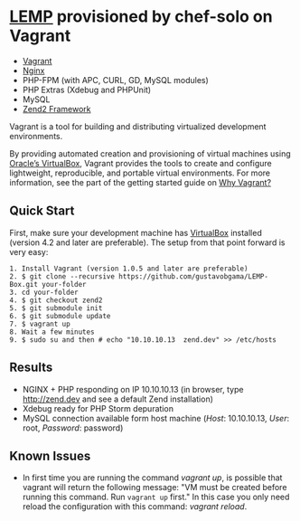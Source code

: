 # [LEMP](http://library.linode.com/lemp-guides) provisioned by chef-solo on Vagrant

* [Vagrant](http://vagrantup.com)
* [Nginx](http://wiki.nginx.org/Main)
* PHP-FPM (with APC, CURL, GD, MySQL modules)
* PHP Extras (Xdebug and PHPUnit)
* MySQL
* [Zend2 Framework](http://framework.zend.com/)

Vagrant is a tool for building and distributing virtualized development environments.

By providing automated creation and provisioning of virtual machines using [Oracle’s VirtualBox](http://www.virtualbox.org),
Vagrant provides the tools to create and configure lightweight, reproducible, and portable
virtual environments. For more information, see the part of the getting started guide
on [Why Vagrant?](http://vagrantup.com/v1/docs/getting-started/why.html)

## Quick Start

First, make sure your development machine has [VirtualBox](http://www.virtualbox.org)
installed (version 4.2 and later are preferable). The setup from that point forward is very easy:

	1. Install Vagrant (version 1.0.5 and later are preferable)
    2. $ git clone --recursive https://github.com/gustavobgama/LEMP-Box.git your-folder
    3. cd your-folder
    4. $ git checkout zend2
    5. $ git submodule init
    6. $ git submodule update
    7. $ vagrant up
    8. Wait a few minutes
    9. $ sudo su and then # echo "10.10.10.13  zend.dev" >> /etc/hosts

## Results

* NGINX + PHP responding on IP 10.10.10.13 (in browser, type http://zend.dev and see a default Zend installation)
* Xdebug ready for PHP Storm depuration
* MySQL connection available form host machine (*Host*: 10.10.10.13, *User*: root, *Password*: password)

## Known Issues

* In first time you are running the command *vagrant up*, is possible that vagrant will return the following message: "VM must be created before running this command. Run `vagrant up` first." In this case you only need reload the configuration with this command: *vagrant reload*.
